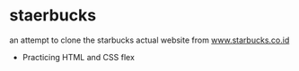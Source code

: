 # staerbucks
an attempt to clone the starbucks actual website from www.starbucks.co.id
- Practicing HTML and CSS flex
